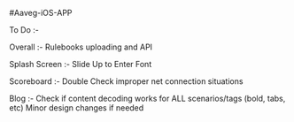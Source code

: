 #Aaveg-iOS-APP

To Do :-

Overall :-
    Rulebooks uploading and API

Splash Screen :-
    Slide Up to Enter Font

Scoreboard :- 
	Double Check improper net connection situations

Blog :-
	Check if content decoding works for ALL scenarios/tags (bold, tabs, etc)
	Minor design changes if needed
